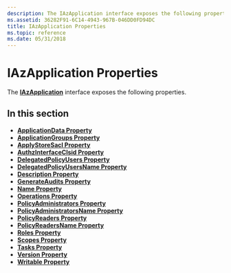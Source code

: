 ```yaml
---
description: The IAzApplication interface exposes the following properties.
ms.assetid: 36282F91-6C14-4943-967B-046DD0FD94DC
title: IAzApplication Properties
ms.topic: reference
ms.date: 05/31/2018
---
```


# IAzApplication Properties

The [**IAzApplication**](/windows/desktop/api/Azroles/nn-azroles-iazapplication) interface exposes the following properties.

## In this section

-   [**ApplicationData Property**](/windows/desktop/api/Azroles/nf-azroles-iazapplication-get_applicationdata)
-   [**ApplicationGroups Property**](/windows/desktop/api/Azroles/nf-azroles-iazapplication-get_applicationgroups)
-   [**ApplyStoreSacl Property**](/windows/desktop/api/Azroles/nf-azroles-iazapplication-get_applystoresacl)
-   [**AuthzInterfaceClsid Property**](/windows/desktop/api/Azroles/nf-azroles-iazapplication-get_authzinterfaceclsid)
-   [**DelegatedPolicyUsers Property**](/windows/desktop/api/Azroles/nf-azroles-iazapplication-get_delegatedpolicyusers)
-   [**DelegatedPolicyUsersName Property**](/windows/desktop/api/Azroles/nf-azroles-iazapplication-get_delegatedpolicyusersname)
-   [**Description Property**](/windows/desktop/api/Azroles/nf-azroles-iazapplication-get_description)
-   [**GenerateAudits Property**](/windows/desktop/api/Azroles/nf-azroles-iazapplication-get_generateaudits)
-   [**Name Property**](/windows/desktop/api/Azroles/nf-azroles-iazapplication-get_name)
-   [**Operations Property**](/windows/desktop/api/Azroles/nf-azroles-iazapplication-get_operations)
-   [**PolicyAdministrators Property**](/windows/desktop/api/Azroles/nf-azroles-iazapplication-get_policyadministrators)
-   [**PolicyAdministratorsName Property**](/windows/desktop/api/Azroles/nf-azroles-iazapplication-get_policyadministratorsname)
-   [**PolicyReaders Property**](/windows/desktop/api/Azroles/nf-azroles-iazapplication-get_policyreaders)
-   [**PolicyReadersName Property**](/windows/desktop/api/Azroles/nf-azroles-iazapplication-get_policyreadersname)
-   [**Roles Property**](/windows/desktop/api/Azroles/nf-azroles-iazapplication-get_roles)
-   [**Scopes Property**](/windows/desktop/api/Azroles/nf-azroles-iazapplication-get_scopes)
-   [**Tasks Property**](/windows/desktop/api/Azroles/nf-azroles-iazapplication-get_tasks)
-   [**Version Property**](/windows/desktop/api/Azroles/nf-azroles-iazapplication-get_version)
-   [**Writable Property**](/windows/desktop/api/Azroles/nf-azroles-iazapplication-get_writable)

 

 



